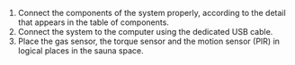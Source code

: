 1. Connect the components of the system properly, according to the detail that appears in the table of components.
2. Connect the system to the computer using the dedicated USB cable.
3. Place the gas sensor, the torque sensor and the motion sensor (PIR) in logical places in the sauna space.